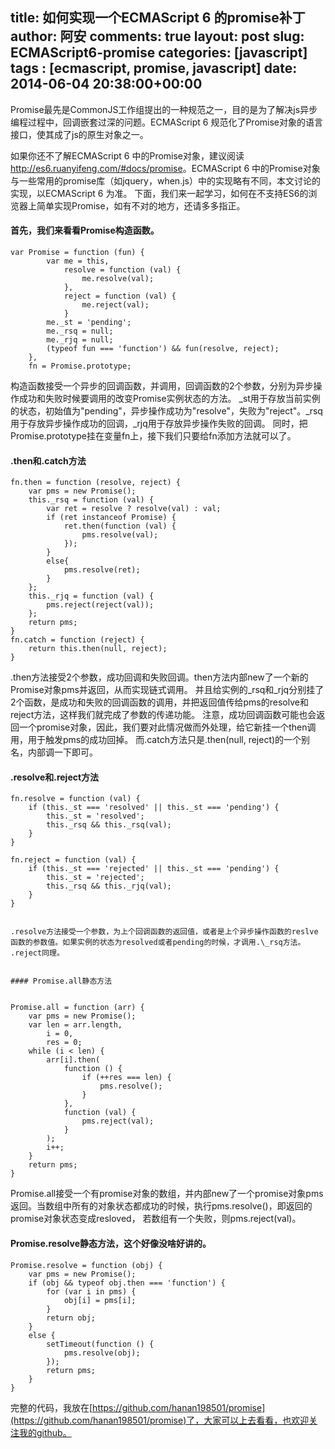 title: 如何实现一个ECMAScript 6 的promise补丁
author: 阿安
comments: true
layout: post
slug: ECMAScript6-promise
categories: [javascript]
tags : [ecmascript, promise, javascript]
date: 2014-06-04 20:38:00+00:00
---

Promise最先是CommonJS工作组提出的一种规范之一，目的是为了解决js异步编程过程中，回调嵌套过深的问题。ECMAScript 6 规范化了Promise对象的语言接口，使其成了js的原生对象之一。

如果你还不了解ECMAScript 6 中的Promise对象，建议阅读<a href="http://es6.ruanyifeng.com/#docs/promise" target="_blank">http://es6.ruanyifeng.com/#docs/promise</a>。ECMAScript 6 中的Promise对象与一些常用的promise库（如jquery，when.js）中的实现略有不同，本文讨论的实现，以ECMAScript 6 为准。
下面，我们来一起学习，如何在不支持ES6的浏览器上简单实现Promise，如有不对的地方，还请多多指正。


#### 首先，我们来看看Promise构造函数。


    var Promise = function (fun) {
            var me = this,
                resolve = function (val) {
                    me.resolve(val);
                },
                reject = function (val) {
                    me.reject(val);
                }
            me._st = 'pending';
            me._rsq = null;
            me._rjq = null;
            (typeof fun === 'function') && fun(resolve, reject);
        },
        fn = Promise.prototype;


构造函数接受一个异步的回调函数，并调用，回调函数的2个参数，分别为异步操作成功和失败时候要调用的改变Promise实例状态的方法。
\_st用于存放当前实例的状态，初始值为"pending"，异步操作成功为"resolve"，失败为"reject"。\_rsq用于存放异步操作成功的回调，\_rjq用于存放异步操作失败的回调。
同时，把Promise.prototype挂在变量fn上，接下我们只要给fn添加方法就可以了。

<!-- more -->


#### .then和.catch方法



    fn.then = function (resolve, reject) {
        var pms = new Promise();
        this._rsq = function (val) {
            var ret = resolve ? resolve(val) : val;
            if (ret instanceof Promise) {
                ret.then(function (val) {
                    pms.resolve(val);
                });
            }
            else{
                pms.resolve(ret);
            }
        };
        this._rjq = function (val) {
            pms.reject(reject(val));
        };
        return pms;
    }
    fn.catch = function (reject) {
        return this.then(null, reject);
    }


.then方法接受2个参数，成功回调和失败回调。then方法内部new了一个新的Promise对象pms并返回，从而实现链式调用。
并且给实例的\_rsq和\_rjq分别挂了2个函数，是成功和失败的回调函数的调用，并把返回值传给pms的resolve和reject方法，这样我们就完成了参数的传递功能。
注意，成功回调函数可能也会返回一个promise对象，因此，我们要对此情况做而外处理，给它新挂一个then调用，用于触发pms的成功回掉。
而.catch方法只是.then(null, reject)的一个别名，内部调一下即可。


#### .resolve和.reject方法


    fn.resolve = function (val) {
        if (this._st === 'resolved' || this._st === 'pending') {
            this._st = 'resolved';
            this._rsq && this._rsq(val);
        }
    }

    fn.reject = function (val) {
        if (this._st === 'rejected' || this._st === 'pending') {
            this._st = 'rejected';
            this._rsq && this._rjq(val);
        }
    }


    .resolve方法接受一个参数，为上个回调函数的返回值，或者是上个异步操作函数的reslve函数的参数值。如果实例的状态为resolved或者pending的时候，才调用.\_rsq方法。
    .reject同理。


    #### Promise.all静态方法


    Promise.all = function (arr) {
        var pms = new Promise();
        var len = arr.length,
            i = 0,
            res = 0;
        while (i < len) {
            arr[i].then(
                function () {
                    if (++res === len) {
                        pms.resolve();
                    }
                },
                function (val) {
                    pms.reject(val);
                }
            );
            i++;
        }
        return pms;
    }


Promise.all接受一个有promise对象的数组，并内部new了一个promise对象pms返回。当数组中所有的对象状态都成功的时候，执行pms.resolve()，即返回的promise对象状态变成resloved，
若数组有一个失败，则pms.reject(val)。


#### Promise.resolve静态方法，这个好像没啥好讲的。


    Promise.resolve = function (obj) {
        var pms = new Promise();
        if (obj && typeof obj.then === 'function') {
            for (var i in pms) {
                obj[i] = pms[i];
            }
            return obj;
        }
        else {
            setTimeout(function () {
                pms.resolve(obj);
            });
            return pms;
        }
    }


完整的代码，我放在[https://github.com/hanan198501/promise](https://github.com/hanan198501/promise)了，大家可以上去看看，也欢迎关注我的github。






